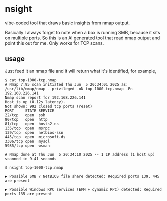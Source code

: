 # nsight

vibe-coded tool that draws basic insights from nmap output.

Basically I always forget to note when a box is running SMB, because it sits on multiple ports. So this is an AI generated tool that read nmap output and point this out for me. Only works for TCP scans.

## usage

Just feed it an nmap file and it will return what it's identified, for example,

```
$ cat top-1000-tcp.nmap
# Nmap 7.95 scan initiated Thu Jun  5 20:34:01 2025 as: /usr/lib/nmap/nmap --privileged -oN top-1000-tcp.nmap -Pn 192.168.226.141
Nmap scan report for 192.168.226.141
Host is up (0.12s latency).
Not shown: 992 closed tcp ports (reset)
PORT     STATE SERVICE
22/tcp   open  ssh
80/tcp   open  http
81/tcp   open  hosts2-ns
135/tcp  open  msrpc
139/tcp  open  netbios-ssn
445/tcp  open  microsoft-ds
3306/tcp open  mysql
5985/tcp open  wsman

# Nmap done at Thu Jun  5 20:34:10 2025 -- 1 IP address (1 host up) scanned in 9.41 seconds

$ nsight top-1000-tcp.nmap

▶ Possible SMB / NetBIOS file share detected: Required ports 139, 445 are present

▶ Possible Windows RPC services (EPM + dynamic RPC) detected: Required ports 135 are present 

```


